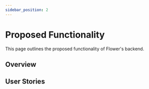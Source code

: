 ```yaml
---
sidebar_position: 2
---
```


# Proposed Functionality

This page outlines the proposed functionality of Flower's backend.

## Overview

## User Stories